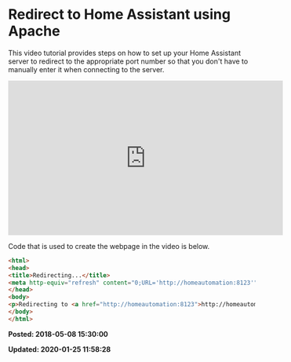 # Redirect to Home Assistant using Apache

This video tutorial provides steps on how to set up your Home Assistant server to redirect to the appropriate port number so that you don't have to manually enter it when connecting to the server.
 
<iframe width="560" height="315" src="https://www.youtube.com/embed/Zn9-tm5bHDY" frameborder="0" allow="autoplay; encrypted-media" allowfullscreen=""></iframe>

Code that is used to create the webpage in the video is below. 

```html 
<html>
<head>
<title>Redirecting...</title>
<meta http-equiv="refresh" content="0;URL='http://homeautomation:8123'" />
</head>
<body>
<p>Redirecting to <a href="http://homeautomation:8123">http://homeautomation:8123</a></p>
</body>
</html>
```

**Posted: 2018-05-08 15:30:00** 

**Updated: 2020-01-25 11:58:28** 

